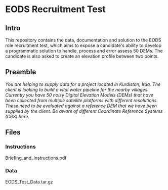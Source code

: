 # EODS Recruitment Test

## Intro

This repository contains the data, documentation and solution to the EODS role
recruitment test, which aims to expose a candidate's ability to develop a
programmatic solution to handle, process and error assess 50 DEMs. The candidate
is also asked to create an elevation profile between two points.


## Preamble

*You are helping to supply data for a project located in Kurdistan, Iraq.
The client is looking to build a vital water pipeline for the nearby villages.
Currently you have 50 noisy Digital Elevation Models (DEMs) that have been collected
from multiple satellite platforms with different resolutions. These need to be
evaluated against a reference DEM that we have been supplied by the client. Be
aware of different Coordinate Reference Systems (CRS) here.*


## Files

### Instructions
Briefing_and_Instructions.pdf

### Data
EODS_Test_Data.tar.gz
